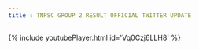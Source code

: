 ```yaml
---
title : TNPSC GROUP 2 RESULT OFFICIAL TWITTER UPDATE
---
```






{% include youtubePlayer.html id='Vq0Czj6LLH8' %}
